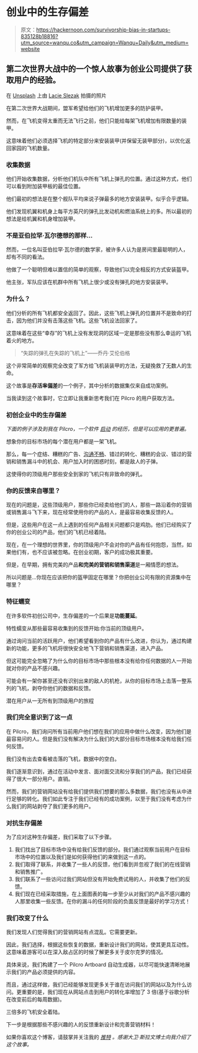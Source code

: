 # 创业中的生存偏差

> 原文：<https://hackernoon.com/survivorship-bias-in-startups-835128b18816?utm_source=wanqu.co&utm_campaign=Wanqu+Daily&utm_medium=website>

## 第二次世界大战中的一个惊人故事为创业公司提供了获取用户的经验。

在 [Unsplash](https://unsplash.com/search/photos/airplane?utm_source=unsplash&utm_medium=referral&utm_content=creditCopyText&ref=hackernoon.com) 上由 [Lacie Slezak](https://unsplash.com/photos/7ZaFhK3LNVE?utm_source=unsplash&utm_medium=referral&utm_content=creditCopyText&ref=hackernoon.com) 拍摄的照片

在第二次世界大战期间，盟军希望给他们的飞机增加更多的防护装甲。

然而，在飞机变得太重而无法飞行之前，他们只能给每架飞机增加有限数量的装甲。

这意味着他们必须选择飞机的特定部分来安装装甲(并保留无装甲部分)，以优化返回家园的飞机数量。

### 收集数据

他们开始收集数据，分析他们机队中所有飞机上弹孔的位置。通过这种方式，他们可以看到附加装甲板的最佳位置。

他们最初的想法是在整个舰队平均来说子弹最多的地方安装装甲。似乎合乎逻辑。

他们发现机翼和机身上每平方英尺的弹孔比发动机和燃油系统上的多。所以最初的想法是给机翼和机身增加装甲。

### 不是亚伯拉罕·瓦尔德想的那样…

然而，一位名叫亚伯拉罕·瓦尔德的数学家，被许多人认为是房间里最聪明的人，却有不同的看法。

他做了一个聪明但难以置信的简单的观察，导致他们以完全相反的方式安装盔甲。

他主张，军队应该在机群中所有飞机上很少或没有弹孔的地方安装装甲。

### **为什么？**

他们分析的所有飞机都安全返回了。因此，这些飞机上弹孔的位置并不是致命的打击，因为他们并没有击落这些飞机。这些飞机设法回家了。

这意味着在这些“幸存”的飞机上没有发现洞的区域一定是那些没有那么幸运的飞机着火的地方。

> “失踪的弹孔在失踪的飞机上”——乔丹·艾伦伯格

这个非常简单的观察完全改变了军方给飞机装装甲的方法，无疑挽救了无数人的生命。

这个故事是**存活率偏差**的一个例子，其中分析的数据集仅来自成功案例。

当我读到这个故事时，它立即让我重新思考我们在 Pilcro 的用户获取方法。

### 初创企业中的生存偏差

*下面的例子涉及到我在 Pilcro，一个软件* [*启动*](https://hackernoon.com/tagged/startup?ref=hackernoon.com) *的经历，但是可以应用的更普遍。*

想象你的目标市场的每个潜在用户都是一架飞机。

那么，每一个症结、糟糕的广告、[沟通不畅](https://hackernoon.com/tagged/miscommunication?ref=hackernoon.com)、错过的转化、糟糕的会议、错过的营销和销售漏斗中的机会、用户加入时的困惑时刻，都是敌人的子弹。

这使得你的顶级用户那些安全到家的飞机只有非致命的弹孔。

### 你的反馈来自哪里？

现在的问题是，这些顶级用户，那些你已经卖给他们的人，那些一路沿着你的营销或销售漏斗飞下来，现在经常使用你的产品的人，是最容易收集反馈的人。

但是，这些用户在这一点上遇到的任何产品相关问题都只是鸡肋。他们已经购买了你的创业公司的产品，他们的飞机已经着陆。

现在，在一个理想的世界里，你的顶级用户不会对你的产品有任何抱怨，当然，如果他们有，也不应该被忽略。在创业初期，客户的成功极其重要。

但是，在早期，拥有完美的产品**和完美的营销和销售渠道**是一厢情愿的想法。

所以问题是…你现在应该把你的盔甲固定在哪里？你把创业公司有限的资源集中在哪里？

### 特征蠕变

在许多软件初创公司中，生存偏差的一个后果是**功能蔓延**。

特性蠕变从那些最容易收集到的反馈开始:你当前的顶级用户。

通过询问当前的活跃用户，他们希望看到你的产品有什么改进，你认为，通过构建新的功能，更多的飞机将很快安全地飞下营销和销售渠道，进入产品。

但这可能完全忽略了为什么你的目标市场中那些根本没有给你任何数据的人一开始就对你的产品不感兴趣。

可能会有一架你甚至还没有识别出来的敌人的机枪，从你的目标市场上击落一整系列的飞机，剥夺你他们的数据和反馈。

潜在用户从一无所有到顶级用户的旅程

### 我们完全意识到了这一点

在 Pilcro，我们询问所有当前用户他们想在我们的应用中做什么改变，因为他们是最容易问的人。但是我们没有解决为什么我们的大部分目标市场根本没有给我们任何反馈。

我们没有出去查看被击落的飞机，数据中的空白。

我们逐渐意识到，通过在活动中发言、面对面交流和分享我们的产品，我们已经获得了很大一部分用户。直销。

然而，我们的营销网站没有给我们提供我们想要的那么多数据，我们也没有从中进行足够的转化。我们如此专注于我们已经有的成功案例，以至于我们没有考虑为什么我们的网站剥夺了我们更多的用户。

### 对抗生存偏差

为了应对这种生存偏差，我们采取了以下步骤。

1.  我们找出了目标市场中没有给我们反馈的部分。我们通过观察当前用户在目标市场中的位置以及我们是如何获得他们的来做到这一点的。
2.  我们取得了联系，并收集了一些人的反馈，他们看到并忽视了我们的在线营销和销售推广。
3.  我们联系了一些访问过我们网站但没有开始免费试用的人，并收集了他们的反馈。
4.  我们现在已经采取措施，在上面图表的每一步至少从对我们的产品不感兴趣的人那里收集一些反馈。在你的漏斗的任何阶段的负面反馈是最好的学习方式！

### 我们改变了什么

我们发现人们觉得我们的营销网站有点混乱。它需要更新。

因此，我们选择，根据这些恢复的数据，重新设计我们的网站，使其更具互动性。这意味着游客可以在深入敌占区的时候了解更多关于皮尔克罗的情况。

具体来说，我们构建了一个 Pilcro Artboard 自动生成器，以尽可能快速清晰地展示我们的产品必须提供的内容。

而且，通过这样做，我们已经能够发现更多关于谁在访问我们的网站以及为什么访问。更重要的是，我们现在从网站点击到用户的转化率增加了 3 倍(基于谷歌分析在改变前后的每周数据)。

三倍多的飞机安全着陆。

下一步是根据那些不感兴趣的人的反馈重新设计和完善营销材料！

如果你喜欢这个博客，请鼓掌并关注我的 [*推特*](https://www.twitter.com/patrickwoodhead?ref=hackernoon.com) *。感谢大卫·斯拉文博士向我介绍了这个故事。*